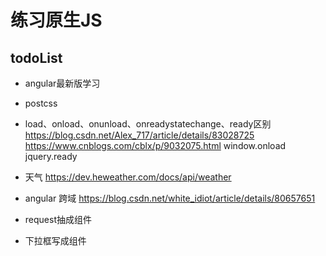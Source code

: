 # 练习原生JS

## todoList
- angular最新版学习
- postcss
- load、onload、onunload、onreadystatechange、ready区别 https://blog.csdn.net/Alex_717/article/details/83028725   https://www.cnblogs.com/cblx/p/9032075.html
window.onload jquery.ready

- 天气 https://dev.heweather.com/docs/api/weather
- angular 跨域 https://blog.csdn.net/white_idiot/article/details/80657651
- request抽成组件
- 下拉框写成组件
